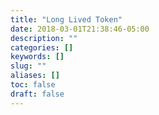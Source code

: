 ```yaml
---
title: "Long Lived Token"
date: 2018-03-01T21:38:46-05:00
description: ""
categories: []
keywords: []
slug: ""
aliases: []
toc: false
draft: false
---
```

